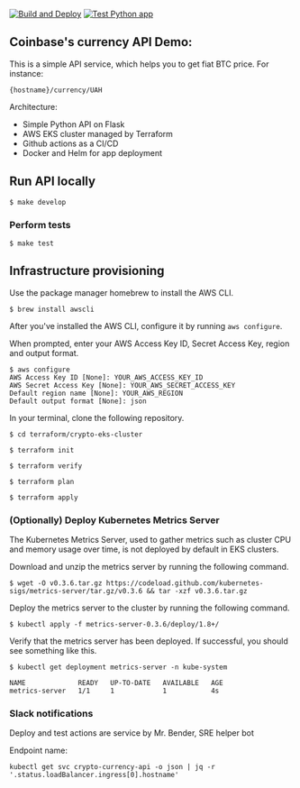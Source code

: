 [![Build and Deploy](https://github.com/romanbovda/crypto-currency-api/actions/workflows/deploy.yml/badge.svg)](https://github.com/romanbovda/crypto-currency-api/actions/workflows/deploy.yml)
[![Test Python app](https://github.com/romanbovda/crypto-currency-api/actions/workflows/test.yml/badge.svg)](https://github.com/romanbovda/crypto-currency-api/actions/workflows/test.yml)
## Coinbase's currency API Demo:

This is a simple API service, which helps you to get fiat BTC price. For instance:
```
{hostname}/currency/UAH
```
Architecture:
- Simple Python API on Flask
- AWS EKS cluster managed by Terraform
- Github actions as a CI/CD
- Docker and Helm for app deployment

## Run API locally 

```commandline
$ make develop
```
### Perform tests

```commandline
$ make test
```

## Infrastructure provisioning

Use the package manager homebrew to install the AWS CLI.
```commandline
$ brew install awscli
```
After you've installed the AWS CLI, configure it by running `aws configure`.

When prompted, enter your AWS Access Key ID, Secret Access Key, region and output format.
```commandline
$ aws configure
AWS Access Key ID [None]: YOUR_AWS_ACCESS_KEY_ID
AWS Secret Access Key [None]: YOUR_AWS_SECRET_ACCESS_KEY
Default region name [None]: YOUR_AWS_REGION
Default output format [None]: json
```
In your terminal, clone the following repository. 

```commandline
$ cd terraform/crypto-eks-cluster

$ terraform init

$ terraform verify

$ terraform plan

$ terraform apply
```

### (Optionally) Deploy Kubernetes Metrics Server
The Kubernetes Metrics Server, used to gather metrics such as cluster CPU and memory usage over time, is not deployed by default in EKS clusters.

Download and unzip the metrics server by running the following command.

```commandline
$ wget -O v0.3.6.tar.gz https://codeload.github.com/kubernetes-sigs/metrics-server/tar.gz/v0.3.6 && tar -xzf v0.3.6.tar.gz

```
Deploy the metrics server to the cluster by running the following command.

```commandline
$ kubectl apply -f metrics-server-0.3.6/deploy/1.8+/
```

Verify that the metrics server has been deployed. If successful, you should see something like this.

```commandline
$ kubectl get deployment metrics-server -n kube-system

NAME             READY   UP-TO-DATE   AVAILABLE   AGE
metrics-server   1/1     1            1           4s
```

### Slack notifications

Deploy and test actions are service by Mr. Bender, SRE helper bot

Endpoint name:

```commandline
kubectl get svc crypto-currency-api -o json | jq -r '.status.loadBalancer.ingress[0].hostname'
```
